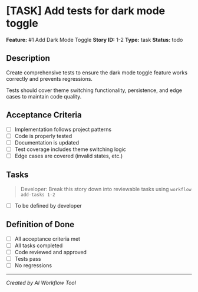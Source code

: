 # [TASK] Add tests for dark mode toggle

**Feature:** #1 Add Dark Mode Toggle
**Story ID:** 1-2
**Type:** task
**Status:** todo

## Description

Create comprehensive tests to ensure the dark mode toggle feature works correctly and prevents regressions.

Tests should cover theme switching functionality, persistence, and edge cases to maintain code quality.

## Acceptance Criteria

- [ ] Implementation follows project patterns
- [ ] Code is properly tested
- [ ] Documentation is updated
- [ ] Test coverage includes theme switching logic
- [ ] Edge cases are covered (invalid states, etc.)

## Tasks

> Developer: Break this story down into reviewable tasks using `workflow add-tasks 1-2`

- [ ] To be defined by developer

## Definition of Done

- [ ] All acceptance criteria met
- [ ] All tasks completed
- [ ] Code reviewed and approved
- [ ] Tests pass
- [ ] No regressions

---
*Created by AI Workflow Tool*